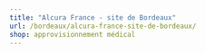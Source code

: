 ```yaml
---
title: "Alcura France - site de Bordeaux"
url: /bordeaux/alcura-france-site-de-bordeaux/
shop: approvisionnement médical
---
```

